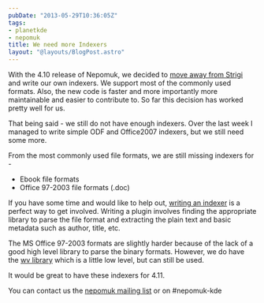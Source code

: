 ```yaml
---
pubDate: "2013-05-29T10:36:05Z"
tags:
- planetkde
- nepomuk
title: We need more Indexers
layout: "@layouts/BlogPost.astro"
---
```


With the 4.10 release of Nepomuk, we decided to [move away from Strigi](http://vhanda.in/blog/2012/11/nepomuk-without-strigi/) and write our own indexers. We support most of the commonly used formats. Also, the new code is faster and more importantly more maintainable and easier to contribute to. So far this decision has worked pretty well for us.

That being said - we still do not have enough indexers. Over the last week I managed to write simple ODF and Office2007 indexers, but we still need some more.

From the most commonly used file formats, we are still missing indexers for -

* Ebook file formats
* Office 97-2003 file formats (.doc)

If you have some time and would like to help out, [writing an indexer](http://techbase.kde.org/Projects/Nepomuk/IndexingPlugin) is a perfect way to get involved. Writing a plugin involves finding the appropriate library to parse the file format and extracting the plain text and basic metadata such as author, title, etc.

The MS Office 97-2003 formats are slightly harder because of the lack of a good high level library to parse the binary formats. However, we do have the [wv library](http://wvware.sourceforge.net/) which is a little low level, but can still be used.

It would be great to have these indexers for 4.11.

You can contact us the [nepomuk mailing list](https://mail.kde.org/mailman/listinfo/nepomuk) or on #nepomuk-kde

